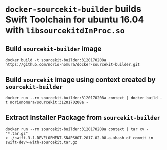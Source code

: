 # `docker-sourcekit-builder` builds Swift Toolchain for ubuntu 16.04 with `libsourcekitdInProc.so`

## Build `sourcekit-builder` image
```console
docker build -t sourcekit-builder:3120170208a https://github.com/norio-nomura/docker-sourcekit-builder.git
```

## Build `sourcekit` image using context created by `sourcekit-builder`
```console
docker run --rm sourcekit-builder:3120170208a context | docker build -t norionomura/sourcekit:3120170208a -
```

## Extract Installer Package from `sourcekit-builder`
```console
docker run --rm sourcekit-builder:3120170208a context | tar xv - "*.tar.gz"
x ./swift-3.1-DEVELOPMENT-SNAPSHOT-2017-02-08-a-<hash of commit in swift-dev>-with-sourcekit.tar.gz
```
